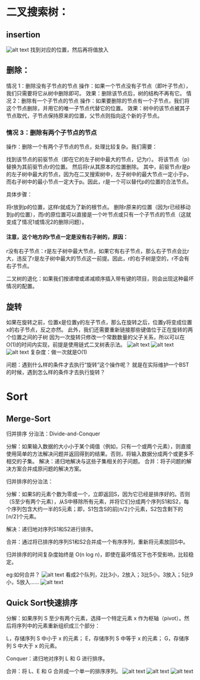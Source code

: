 # 二叉搜索树：
## insertion
![alt text](image.png)
找到对应的位置，然后再将值放入
## 删除：
情况 1：删除没有子节点的节点
操作：如果一个节点没有子节点（即叶子节点），我们只需要将它从树中删除即可。
效果：删除该节点后，树的结构不再有它。
情况 2：删除有一个子节点的节点
操作：如果要删除的节点有一个子节点，我们将这个节点删除，并用它的唯一子节点代替它的位置。
效果：树中的该节点被其子节点取代，子节点保持原来的位置，父节点则指向这个新的子节点。
### 情况 3：删除有两个子节点的节点
操作：删除一个有两个子节点的节点，处理比较复杂。我们需要：

找到该节点的前驱节点（即在它的左子树中最大的节点，记为r）。
将该节点（p）替换为其前驱节点r的位置。
然后将r从其原本的位置删除。
其中，前驱节点r是p的左子树中最大的节点，因为在二叉搜索树中，左子树中的最大节点一定小于p，而右子树中的最小节点一定大于p。因此，r是一个可以替代p的位置的合法节点。

具体步骤：

将r放到p的位置，这样r就成为了新的根节点。
删除r原来的位置（因为r已经移动到p的位置），而r的原位置可以直接是一个叶节点或只有一个子节点的节点（这就变成了情况1或情况2的删除问题）。

#### 注意，这个地方的r节点一定是没有右子树的，原因：
r没有右子节点：r是左子树中最大节点，如果它有右子节点，那么右子节点会比r大，违反了r是左子树中最大的节点这一前提。因此，r的右子树是空的，r不会有右子节点。

二叉树的退化：如果我们按递增或递减顺序插入带有键的项目，则会出现这种最坏情况的配置。

## 旋转
如果在旋转之前，位置x是位置y的左子节点，那么在旋转之后，位置y将变成位置x的右子节点，反之亦然。
此外，我们还需要重新链接那些键值位于正在旋转的两个位置之间的子树
因为一次旋转只修改一个常数数量的父子关系，所以可以在O(1)的时间内实现，前提是使用链式二叉树表示法。
![alt text](image-1.png)
![alt text](image-2.png)
![alt text](image-3.png)
复杂度：做一次就是O(1)

问题：遇到什么样的条件才去执行“旋转”这个操作呢？
就是在实际维护一个BST的时候，遇到怎么样的条件才去执行旋转？


# Sort
## Merge-Sort
归并排序
分治法：Divide-and-Conquer

分解：如果输入数据的大小小于某个阈值（例如，只有一个或两个元素），则直接使用简单的方法解决问题并返回得到的结果。否则，将输入数据分成两个或更多不相交的子集。
解决：递归地解决与这些子集相关的子问题。
合并：将子问题的解决方案合并成原问题的解决方案。

归并排序的分治法：

分解：如果S的元素个数为零或一个，立即返回S，因为它已经是排序好的。否则（S至少有两个元素），从S中移除所有元素，并将它们分成两个序列S1和S2，每个序列包含大约一半的S元素；即，S1包含S的前⌊n/2⌋个元素，S2包含剩下的⌈n/2⌉个元素。

解决：递归地对序列S1和S2进行排序。

合并：通过将已排序的序列S1和S2合并成一个有序序列，重新将元素放回S中。

归并排序的时间复杂度始终是 O(n log n)，即使在最坏情况下也不受影响，比较稳定。

eg:如何合并？
![alt text](image-4.png)
看成2个队列，2比3小，2放入；3比5小，3放入；5比9小，5放入……
![alt text](image-5.png)


## Quick Sort快速排序
分解：如果序列 S 至少有两个元素，选择一个特定元素 x 作为枢轴（pivot）。然后将序列中的元素重新组织成三个部分：

L，存储序列 S 中小于 x 的元素；
E，存储序列 S 中等于 x 的元素；
G，存储序列 S 中大于 x 的元素。

Conquer：递归地对序列 L 和 G 进行排序。

合并：将 L、E 和 G 合并成一个单一的排序序列。
![alt text](image-6.png)
![alt text](image-7.png)
![alt text](image-8.png)